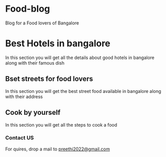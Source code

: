 # Food-blog
Blog for a Food lovers of Bangalore

# Best Hotels in bangalore
In this section you will get all the details about good hotels in bangalore along with their famous dish

## Bset streets for food lovers
In this section you will get the best street food available in bangalore along with their address

## Cook by yourself
In this section you will get all the steps to cook a food

### Contact US
For quires, drop a mail to preethi2022@gmail.com
